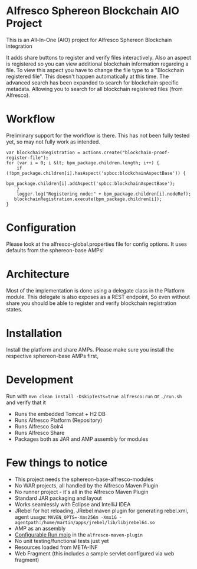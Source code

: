 # Alfresco Sphereon Blockchain AIO Project

This is an All-In-One (AIO) project for Alfresco Sphereon Blockchain integration 

It adds share buttons to register and verify files interactively. Also an aspect is registered so you can view additional blockchain information regarding a file. To view this aspect you have to change the file type to a "Blockchain registered file". This doesn't happen automatically at this time.
The advanced search has been expanded to search for blockchain specific metadata. Allowing you to search for all blockchain registered files (from Alfresco).

# Workflow
Preliminary support for the workflow is there. This has not been fully tested yet, so may not fully work as intended.

```
var blockchainRegistration = actions.create("blockchain-proof-register-file");
for (var i = 0; i &lt; bpm_package.children.length; i++) {
    if (!bpm_package.children[i].hasAspect('spbcc:blockchainAspectBase')) {
        bpm_package.children[i].addAspect('spbcc:blockchainAspectBase');
    }
    logger.log("Registering node:" + bpm_package.children[i].nodeRef);
   blockchainRegistration.execute(bpm_package.children[i]);
}
```

# Configuration
Please look at the alfresco-global.properties file for config options. It uses defaults from the sphereon-base AMPs!

# Architecture
Most of the implementation is done using a delegate class in the Platform module. This delegate is also exposes as a REST endpoint, So even without share you should be able to register and verify blockchain registration states.


# Installation
Install the platform and share AMPs. Please make sure you install the respective sphereon-base AMPs first,

# Development
Run with `mvn clean install -DskipTests=true alfresco:run` or `./run.sh` and verify that it 

 * Runs the embedded Tomcat + H2 DB 
 * Runs Alfresco Platform (Repository)
 * Runs Alfresco Solr4
 * Runs Alfresco Share
 * Packages both as JAR and AMP assembly for modules
 
# Few things to notice

 * This project needs the sphereon-base-alfresco-modules
 * No WAR projects, all handled by the Alfresco Maven Plugin 
 * No runner project - it's all in the Alfresco Maven Plugin
 * Standard JAR packaging and layout
 * Works seamlessly with Eclipse and IntelliJ IDEA
 * JRebel for hot reloading, JRebel maven plugin for generating rebel.xml, agent usage: `MAVEN_OPTS=-Xms256m -Xmx1G -agentpath:/home/martin/apps/jrebel/lib/libjrebel64.so`
 * AMP as an assembly
 * [Configurable Run mojo](https://github.com/Alfresco/alfresco-sdk/blob/sdk-3.0/plugins/alfresco-maven-plugin/src/main/java/org/alfresco/maven/plugin/RunMojo.java) in the `alfresco-maven-plugin`
 * No unit testing/functional tests just yet
 * Resources loaded from META-INF
 * Web Fragment (this includes a sample servlet configured via web fragment)
 
   
  
 
